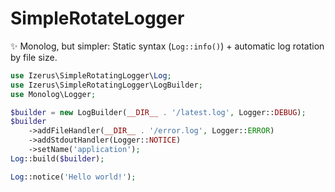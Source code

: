 # SimpleRotateLogger

✨ Monolog, but simpler: Static syntax (`Log::info()`) + automatic log rotation by file size.

```php
use Izerus\SimpleRotatingLogger\Log;
use Izerus\SimpleRotatingLogger\LogBuilder;
use Monolog\Logger;

$builder = new LogBuilder(__DIR__ . '/latest.log', Logger::DEBUG);
$builder
    ->addFileHandler(__DIR__ . '/error.log', Logger::ERROR)
    ->addStdoutHandler(Logger::NOTICE)
    ->setName('application');
Log::build($builder);

Log::notice('Hello world!');
```
